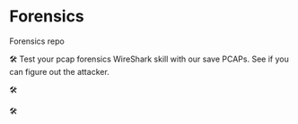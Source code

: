 # Forensics
Forensics repo

🛠️ Test your pcap forensics WireShark skill with our save PCAPs. See if you can figure out the attacker.

🛠️

🛠️
